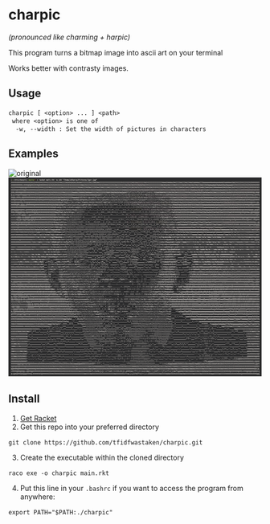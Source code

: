 # charpic
*(pronounced like charming + harpic)*

This program turns a bitmap image into ascii art on your terminal

Works better with contrasty images.

## Usage
```
charpic [ <option> ... ] <path>
 where <option> is one of
  -w, --width : Set the width of pictures in characters
```

## Examples
![original](https://upload.wikimedia.org/wikipedia/en/5/51/Igor_-_Tyler%2C_the_Creator.jpg "aoty?")
![after charpic](igorcharpic.png "asciigor")

## Install

1. [Get Racket](https://download.racket-lang.org)
2. Get this repo into your preferred directory

```
git clone https://github.com/tfidfwastaken/charpic.git
```

3. Create the executable within the cloned directory

```
raco exe -o charpic main.rkt
```

4. Put this line in your `.bashrc` if you want to access the program from anywhere:

```
export PATH="$PATH:./charpic"
```
